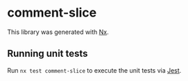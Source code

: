 # comment-slice

This library was generated with [Nx](https://nx.dev).

## Running unit tests

Run `nx test comment-slice` to execute the unit tests via [Jest](https://jestjs.io).
